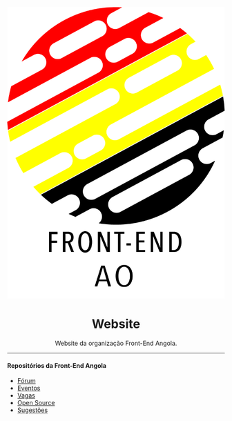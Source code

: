 <p>
  <img src="./src/img/logo.png" with="200px" alt="Front-end Angola">
</p>

<h1 align="center">Website</h1>
<p align="center">Website da organização Front-End Angola.</p>

________
#### Repositórios da Front-End Angola

- [Fórum]()
- [Eventos]()
- [Vagas]()
- [Open Source]()
- [Sugestões]()